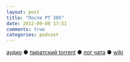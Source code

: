 ```yaml
---
layout: post
title: "После РT 305"
date: 2012-09-08 17:51
comments: true
categories: podcast
---
```

[аудио](http://cdn.radio-t.com/rt305post.mp3) ● [пиратский torrent](http://pirates.radio-t.com/torrents/rt305post.mp3.torrent) ● [лог чата](http://chat.radio-t.com/logs/radio-t-305.html) ● [wiki](http://wiki.radio-t.com/%D0%9F%D0%BE%D1%81%D0%BB%D0%B5_%D0%A0%D0%A2_305) <audio src="http://cdn.radio-t.com/rt305post.mp3" preload="none">
